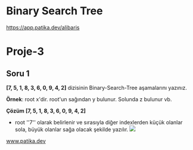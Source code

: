 # Binary Search Tree
https://app.patika.dev/alibaris

# Proje-3
## Soru 1
**[7, 5, 1, 8, 3, 6, 0, 9, 4, 2]** dizisinin Binary-Search-Tree aşamalarını yazınız.

**Örnek**: root x'dir. root'un sağından y bulunur. Solunda z bulunur vb.

**Çözüm**
**[7, 5, 1, 8, 3, 6, 0, 9, 4, 2]**
- root ''7'' olarak belirlenir ve sırasıyla diğer indexlerden küçük olanlar sola, büyük olanlar sağa olacak şekilde yazılır.
![](../../../../Ekran%20Al%C4%B1nt%C4%B1s%C4%B1.PNG)

www.patika.dev